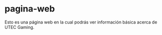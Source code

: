 # pagina-web
Esto es una página web en la cual podrás ver información básica acerca de UTEC Gaming.
